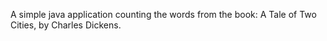 A simple java application counting the words from the book: A Tale of Two Cities, by Charles Dickens.